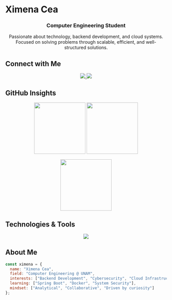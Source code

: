 # **Ximena Cea**

<h3 align="center">Computer Engineering Student</h3>

<p align="center">
  Passionate about technology, backend development, and cloud systems.  
  Focused on solving problems through scalable, efficient, and well-structured solutions.
</p>

## **Connect with Me**

<p align="center">
  <a href="https://www.linkedin.com/in/neli-ximena-celis-alonso-9908312a1" target="_blank">
    <img src="https://img.shields.io/badge/LinkedIn-ffffff?style=for-the-badge&logo=linkedin&logoColor=000000"/>
  </a>
  <a href="mailto:ncelis@gmail.com">
    <img src="https://img.shields.io/badge/Gmail-f9f9f9?style=for-the-badge&logo=gmail&logoColor=000000"/>
  </a>
</p>



## **GitHub Insights**

<p align="center">
  <img src="https://github-readme-stats.vercel.app/api?username=Nelixao&show_icons=true&theme=transparent&hide_border=true&title_color=000000&text_color=333333&icon_color=000000" height="160"/>
  <img src="https://github-readme-streak-stats.herokuapp.com?user=Nelixao&theme=transparent&hide_border=true&ring=000000&fire=555555&currStreakLabel=000000" height="160"/>
</p>

<p align="center">
  <img src="https://github-readme-stats.vercel.app/api/top-langs/?username=Nelixao&layout=compact&theme=transparent&hide_border=true&title_color=000000&text_color=333333" height="160"/>
</p>



## **Technologies & Tools**

<p align="center">
  <img src="https://skillicons.dev/icons?i=java,spring,js,docker,git,linux,python,mysql,react,html,css&perline=6" />
</p>


## **About Me**

```js
const ximena = {
  name: "Ximena Cea",
  field: "Computer Engineering @ UNAM",
  interests: ["Backend Development", "Cybersecurity", "Cloud Infrastructure"],
  learning: ["Spring Boot", "Docker", "System Security"],
  mindset: ["Analytical", "Collaborative", "Driven by curiosity"]
};
